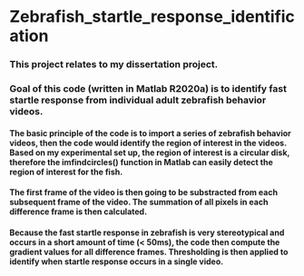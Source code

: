 # Zebrafish_startle_response_identification

### This project relates to my dissertation project. 

### Goal of this code (written in Matlab R2020a) is to identify fast startle response from individual adult zebrafish behavior videos. 

#### The basic principle of the code is to import a series of zebrafish behavior videos, then the code would identify the region of interest in the videos. Based on my experimental set up, the region of interest is a circular disk, therefore the imfindcircles() function in Matlab can easily detect the region of interest for the fish. 

#### The first frame of the video is then going to be substracted from each subsequent frame of the video. The summation of all pixels in each difference frame is then calculated. 

#### Because the fast startle response in zebrafish is very stereotypical and occurs in a short amount of time (< 50ms), the code then compute the gradient values for all difference frames. Thresholding is then applied to identify when startle response occurs in a single video. 




